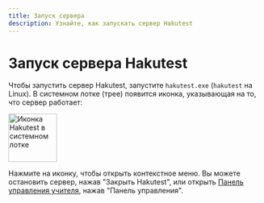 ```yaml
---
title: Запуск сервера
description: Узнайте, как запускать сервер Hakutest
---
```


# Запуск сервера Hakutest

Чтобы запустить сервер Hakutest, запустите `hakutest.exe` (`hakutest` на Linux).
В системном лотке (трее) появится иконка, указывающая на то, что сервер работает:

<img src="/hakutest.svg" alt="Иконка Hakutest в системном лотке" width="96">

Нажмите на иконку, чтобы открыть контекстное меню. Вы можете остановить сервер,
нажав "Закрыть Hakutest", или открыть [Панель управления
учителя](/ru/handbook/guide/02-dashboard), нажав "Панель управления".
